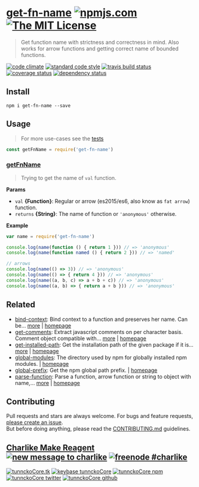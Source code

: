 # [get-fn-name][author-www-url] [![npmjs.com][npmjs-img]][npmjs-url] [![The MIT License][license-img]][license-url] 

> Get function name with strictness and correctness in mind. Also works for arrow functions and getting correct name of bounded functions.

[![code climate][codeclimate-img]][codeclimate-url] [![standard code style][standard-img]][standard-url] [![travis build status][travis-img]][travis-url] [![coverage status][coveralls-img]][coveralls-url] [![dependency status][david-img]][david-url]

## Install
```
npm i get-fn-name --save
```

## Usage
> For more use-cases see the [tests](./test.js)

```js
const getFnName = require('get-fn-name')
```

### [getFnName](index.js#L33)
> Trying to get the name of `val` function.

**Params**

* `val` **{Function}**: Regular or arrow (es2015/es6, also know as `fat arrow`) function.    
* `returns` **{String}**: The name of function or `'anonymous'` otherwise.  

**Example**

```js
var name = require('get-fn-name')

console.log(name(function () { return 1 })) // => 'anonymous'
console.log(name(function named () { return 2 })) // => 'named'

// arrows
console.log(name(() => 3)) // => 'anonymous'
console.log(name(() => { return 4 })) // => 'anonymous'
console.log(name((a, b, c) => a + b + c)) // => 'anonymous'
console.log(name((a, b) => { return a + b })) // => 'anonymous'
```

## Related
* [bind-context](https://www.npmjs.com/package/bind-context): Bind context to a function and preserves her name. Can be… [more](https://www.npmjs.com/package/bind-context) | [homepage](https://github.com/tunnckocore/bind-context)
* [get-comments](https://www.npmjs.com/package/get-comments): Extract javascript comments on per character basis. Comment object compatible with… [more](https://www.npmjs.com/package/get-comments) | [homepage](https://github.com/tunnckocore/get-comments)
* [get-installed-path](https://www.npmjs.com/package/get-installed-path): Get the installation path of the given package if it is… [more](https://www.npmjs.com/package/get-installed-path) | [homepage](https://github.com/tunnckoCore/get-installed-path)
* [global-modules](https://www.npmjs.com/package/global-modules): The directory used by npm for globally installed npm modules. | [homepage](https://github.com/jonschlinkert/global-modules)
* [global-prefix](https://www.npmjs.com/package/global-prefix): Get the npm global path prefix. | [homepage](https://github.com/jonschlinkert/global-prefix)
* [parse-function](https://www.npmjs.com/package/parse-function): Parse a function, arrow function or string to object with name,… [more](https://www.npmjs.com/package/parse-function) | [homepage](https://github.com/tunnckocore/parse-function)

## Contributing
Pull requests and stars are always welcome. For bugs and feature requests, [please create an issue](https://github.com/tunnckoCore/get-fn-name/issues/new).  
But before doing anything, please read the [CONTRIBUTING.md](./CONTRIBUTING.md) guidelines.

## [Charlike Make Reagent](http://j.mp/1stW47C) [![new message to charlike][new-message-img]][new-message-url] [![freenode #charlike][freenode-img]][freenode-url]

[![tunnckoCore.tk][author-www-img]][author-www-url] [![keybase tunnckoCore][keybase-img]][keybase-url] [![tunnckoCore npm][author-npm-img]][author-npm-url] [![tunnckoCore twitter][author-twitter-img]][author-twitter-url] [![tunnckoCore github][author-github-img]][author-github-url]

[fn-name]: https://github.com/sindresorhus/fn-name

[npmjs-url]: https://www.npmjs.com/package/get-fn-name
[npmjs-img]: https://img.shields.io/npm/v/get-fn-name.svg?label=get-fn-name

[license-url]: https://github.com/tunnckoCore/get-fn-name/blob/master/LICENSE
[license-img]: https://img.shields.io/badge/license-MIT-blue.svg

[codeclimate-url]: https://codeclimate.com/github/tunnckoCore/get-fn-name
[codeclimate-img]: https://img.shields.io/codeclimate/github/tunnckoCore/get-fn-name.svg

[travis-url]: https://travis-ci.org/tunnckoCore/get-fn-name
[travis-img]: https://img.shields.io/travis/tunnckoCore/get-fn-name/master.svg

[coveralls-url]: https://coveralls.io/r/tunnckoCore/get-fn-name
[coveralls-img]: https://img.shields.io/coveralls/tunnckoCore/get-fn-name.svg

[david-url]: https://david-dm.org/tunnckoCore/get-fn-name
[david-img]: https://img.shields.io/david/tunnckoCore/get-fn-name.svg

[standard-url]: https://github.com/feross/standard
[standard-img]: https://img.shields.io/badge/code%20style-standard-brightgreen.svg

[author-www-url]: http://www.tunnckocore.tk
[author-www-img]: https://img.shields.io/badge/www-tunnckocore.tk-fe7d37.svg

[keybase-url]: https://keybase.io/tunnckocore
[keybase-img]: https://img.shields.io/badge/keybase-tunnckocore-8a7967.svg

[author-npm-url]: https://www.npmjs.com/~tunnckocore
[author-npm-img]: https://img.shields.io/badge/npm-~tunnckocore-cb3837.svg

[author-twitter-url]: https://twitter.com/tunnckoCore
[author-twitter-img]: https://img.shields.io/badge/twitter-@tunnckoCore-55acee.svg

[author-github-url]: https://github.com/tunnckoCore
[author-github-img]: https://img.shields.io/badge/github-@tunnckoCore-4183c4.svg

[freenode-url]: http://webchat.freenode.net/?channels=charlike
[freenode-img]: https://img.shields.io/badge/freenode-%23charlike-5654a4.svg

[new-message-url]: https://github.com/tunnckoCore/ama
[new-message-img]: https://img.shields.io/badge/ask%20me-anything-green.svg

